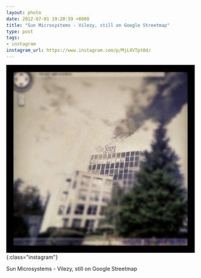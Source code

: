 ```yaml
---
layout: photo
date: 2012-07-01 19:20:59 +0000
title: "Sun Microsystems - Vilezy, still on Google Streetmap"
type: post
tags:
- instagram
instagram_url: https://www.instagram.com/p/MjL4VTpt0d/
---
```


![Instagram - MjL4VTpt0d](/img/MjL4VTpt0d.jpg){:class="instagram"}

Sun Microsystems - Vilezy, still on Google Streetmap

